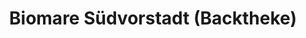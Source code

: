 ---
title: "Biomare Südvorstadt (Backtheke)"
url: /leipzig/biomare-suedvorstadt-backtheke/
shop: Bäckerei
---